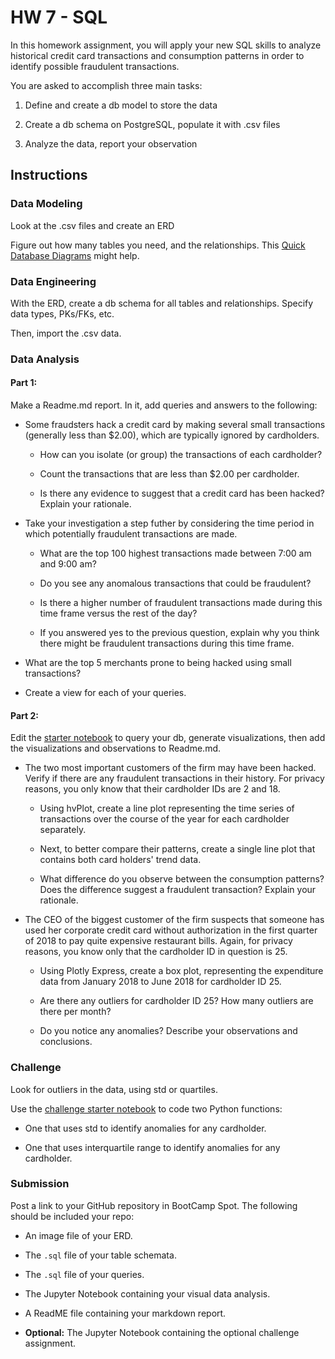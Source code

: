 # HW 7 - SQL

In this homework assignment, you will apply your new SQL skills to analyze historical credit card transactions and consumption patterns in order to identify possible fraudulent transactions.

You are asked to accomplish three main tasks:

1. Define and create a db model to store the data

2. Create a db schema on PostgreSQL, populate it with .csv files

3. Analyze the data, report your observation

## Instructions

### Data Modeling

Look at the .csv files and create an ERD

Figure out how many tables you need, and the relationships. This [Quick Database Diagrams](https://www.quickdatabasediagrams.com) might help.

### Data Engineering

With the ERD, create a db schema for all tables and relationships. Specify data types, PKs/FKs, etc.

Then, import the .csv data.

### Data Analysis
#### Part 1:

Make a Readme.md report. In it, add queries and answers to the following:

* Some fraudsters hack a credit card by making several small transactions (generally less than $2.00), which are typically ignored by cardholders. 

  * How can you isolate (or group) the transactions of each cardholder?

  * Count the transactions that are less than $2.00 per cardholder. 
  
  * Is there any evidence to suggest that a credit card has been hacked? Explain your rationale.

* Take your investigation a step futher by considering the time period in which potentially fraudulent transactions are made. 

  * What are the top 100 highest transactions made between 7:00 am and 9:00 am?

  * Do you see any anomalous transactions that could be fraudulent?

  * Is there a higher number of fraudulent transactions made during this time frame versus the rest of the day?

  * If you answered yes to the previous question, explain why you think there might be fraudulent transactions during this time frame.

* What are the top 5 merchants prone to being hacked using small transactions?

* Create a view for each of your queries.

#### Part 2:

Edit the [starter notebook](Starter_Files/challenge.ipynb) to query your db, generate visualizations, then add the visualizations and observations to Readme.md.

* The two most important customers of the firm may have been hacked. Verify if there are any fraudulent transactions in their history. For privacy reasons, you only know that their cardholder IDs are 2 and 18.

  * Using hvPlot, create a line plot representing the time series of transactions over the course of the year for each cardholder separately. 
  
  * Next, to better compare their patterns, create a single line plot that contains both card holders' trend data.  

  * What difference do you observe between the consumption patterns? Does the difference suggest a fraudulent transaction? Explain your rationale.

* The CEO of the biggest customer of the firm suspects that someone has used her corporate credit card without authorization in the first quarter of 2018 to pay quite expensive restaurant bills. Again, for privacy reasons, you know only that the cardholder ID in question is 25.

  * Using Plotly Express, create a box plot, representing the expenditure data from January 2018 to June 2018 for cardholder ID 25.
  
  * Are there any outliers for cardholder ID 25? How many outliers are there per month?

  * Do you notice any anomalies? Describe your observations and conclusions.

### Challenge

Look for outliers in the data, using std or quartiles.

Use the [challenge starter notebook](Starter_Files/challenge.ipynb) to code two Python functions:

* One that uses std to identify anomalies for any cardholder.

* One that uses interquartile range to identify anomalies for any cardholder.

### Submission

Post a link to your GitHub repository in BootCamp Spot. The following should be included your repo:

* An image file of your ERD.

* The `.sql` file of your table schemata.

* The `.sql` file of your queries.

* The Jupyter Notebook containing your visual data analysis.

* A ReadME file containing your markdown report.

* **Optional:** The Jupyter Notebook containing the optional challenge assignment.
